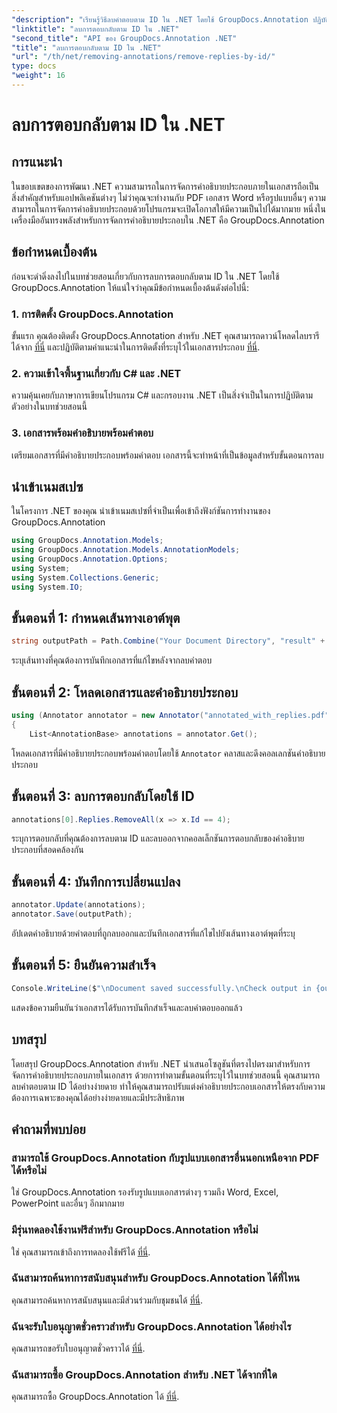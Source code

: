 ```yaml
---
"description": "เรียนรู้วิธีลบคำตอบตาม ID ใน .NET โดยใช้ GroupDocs.Annotation ปฏิบัติตามบทช่วยสอนทีละขั้นตอนของเราเพื่อการจัดการคำอธิบายประกอบเอกสารอย่างมีประสิทธิภาพ"
"linktitle": "ลบการตอบกลับตาม ID ใน .NET"
"second_title": "API ของ GroupDocs.Annotation .NET"
"title": "ลบการตอบกลับตาม ID ใน .NET"
"url": "/th/net/removing-annotations/remove-replies-by-id/"
type: docs
"weight": 16
---
```


# ลบการตอบกลับตาม ID ใน .NET

## การแนะนำ
ในขอบเขตของการพัฒนา .NET ความสามารถในการจัดการคำอธิบายประกอบภายในเอกสารถือเป็นสิ่งสำคัญสำหรับแอปพลิเคชันต่างๆ ไม่ว่าคุณจะทำงานกับ PDF เอกสาร Word หรือรูปแบบอื่นๆ ความสามารถในการจัดการคำอธิบายประกอบด้วยโปรแกรมจะเปิดโอกาสให้มีความเป็นไปได้มากมาย หนึ่งในเครื่องมืออันทรงพลังสำหรับการจัดการคำอธิบายประกอบใน .NET คือ GroupDocs.Annotation
## ข้อกำหนดเบื้องต้น
ก่อนจะดำดิ่งลงไปในบทช่วยสอนเกี่ยวกับการลบการตอบกลับตาม ID ใน .NET โดยใช้ GroupDocs.Annotation ให้แน่ใจว่าคุณมีข้อกำหนดเบื้องต้นดังต่อไปนี้:
### 1. การติดตั้ง GroupDocs.Annotation
ขั้นแรก คุณต้องติดตั้ง GroupDocs.Annotation สำหรับ .NET คุณสามารถดาวน์โหลดไลบรารีได้จาก [ที่นี่](https://releases.groupdocs.com/annotation/net/) และปฏิบัติตามคำแนะนำในการติดตั้งที่ระบุไว้ในเอกสารประกอบ [ที่นี่](https://tutorials-groupdocs.com/annotation/net/).
### 2. ความเข้าใจพื้นฐานเกี่ยวกับ C# และ .NET
ความคุ้นเคยกับภาษาการเขียนโปรแกรม C# และกรอบงาน .NET เป็นสิ่งจำเป็นในการปฏิบัติตามตัวอย่างในบทช่วยสอนนี้
### 3. เอกสารพร้อมคำอธิบายพร้อมคำตอบ
เตรียมเอกสารที่มีคำอธิบายประกอบพร้อมคำตอบ เอกสารนี้จะทำหน้าที่เป็นข้อมูลสำหรับขั้นตอนการลบ

## นำเข้าเนมสเปซ
ในโครงการ .NET ของคุณ นำเข้าเนมสเปซที่จำเป็นเพื่อเข้าถึงฟังก์ชันการทำงานของ GroupDocs.Annotation
```csharp
using GroupDocs.Annotation.Models;
using GroupDocs.Annotation.Models.AnnotationModels;
using GroupDocs.Annotation.Options;
using System;
using System.Collections.Generic;
using System.IO;
```
## ขั้นตอนที่ 1: กำหนดเส้นทางเอาต์พุต
```csharp
string outputPath = Path.Combine("Your Document Directory", "result" + Path.GetExtension("input.pdf"));
```
ระบุเส้นทางที่คุณต้องการบันทึกเอกสารที่แก้ไขหลังจากลบคำตอบ
## ขั้นตอนที่ 2: โหลดเอกสารและคำอธิบายประกอบ
```csharp
using (Annotator annotator = new Annotator("annotated_with_replies.pdf"))
{
    List<AnnotationBase> annotations = annotator.Get();
```
โหลดเอกสารที่มีคำอธิบายประกอบพร้อมคำตอบโดยใช้ `Annotator` คลาสและดึงคอลเลกชันคำอธิบายประกอบ
## ขั้นตอนที่ 3: ลบการตอบกลับโดยใช้ ID
```csharp
annotations[0].Replies.RemoveAll(x => x.Id == 4);
```
ระบุการตอบกลับที่คุณต้องการลบตาม ID และลบออกจากคอลเล็กชันการตอบกลับของคำอธิบายประกอบที่สอดคล้องกัน
## ขั้นตอนที่ 4: บันทึกการเปลี่ยนแปลง
```csharp
annotator.Update(annotations);
annotator.Save(outputPath);
```
อัปเดตคำอธิบายด้วยคำตอบที่ถูกลบออกและบันทึกเอกสารที่แก้ไขไปยังเส้นทางเอาต์พุตที่ระบุ
## ขั้นตอนที่ 5: ยืนยันความสำเร็จ
```csharp
Console.WriteLine($"\nDocument saved successfully.\nCheck output in {outputPath}.");
```
แสดงข้อความยืนยันว่าเอกสารได้รับการบันทึกสำเร็จและลบคำตอบออกแล้ว

## บทสรุป
โดยสรุป GroupDocs.Annotation สำหรับ .NET นำเสนอโซลูชันที่ตรงไปตรงมาสำหรับการจัดการคำอธิบายประกอบภายในเอกสาร ด้วยการทำตามขั้นตอนที่ระบุไว้ในบทช่วยสอนนี้ คุณสามารถลบคำตอบตาม ID ได้อย่างง่ายดาย ทำให้คุณสามารถปรับแต่งคำอธิบายประกอบเอกสารให้ตรงกับความต้องการเฉพาะของคุณได้อย่างง่ายดายและมีประสิทธิภาพ
## คำถามที่พบบ่อย
### สามารถใช้ GroupDocs.Annotation กับรูปแบบเอกสารอื่นนอกเหนือจาก PDF ได้หรือไม่
ใช่ GroupDocs.Annotation รองรับรูปแบบเอกสารต่างๆ รวมถึง Word, Excel, PowerPoint และอื่นๆ อีกมากมาย
### มีรุ่นทดลองใช้งานฟรีสำหรับ GroupDocs.Annotation หรือไม่
ใช่ คุณสามารถเข้าถึงการทดลองใช้ฟรีได้ [ที่นี่](https://releases-groupdocs.com/).
### ฉันสามารถค้นหาการสนับสนุนสำหรับ GroupDocs.Annotation ได้ที่ไหน
คุณสามารถค้นหาการสนับสนุนและมีส่วนร่วมกับชุมชนได้ [ที่นี่](https://forum-groupdocs.com/c/annotation/10).
### ฉันจะรับใบอนุญาตชั่วคราวสำหรับ GroupDocs.Annotation ได้อย่างไร
คุณสามารถขอรับใบอนุญาตชั่วคราวได้ [ที่นี่](https://purchase-groupdocs.com/temporary-license/).
### ฉันสามารถซื้อ GroupDocs.Annotation สำหรับ .NET ได้จากที่ใด
คุณสามารถซื้อ GroupDocs.Annotation ได้ [ที่นี่](https://purchase-groupdocs.com/buy).